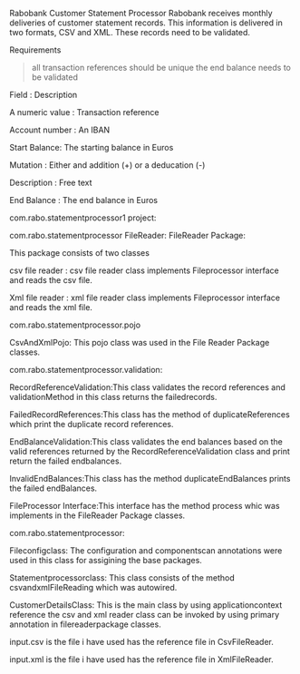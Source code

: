 Rabobank Customer Statement Processor
Rabobank receives monthly deliveries of customer statement records. This information is delivered in two formats, CSV and XML. These records need to be validated.


Requirements
> all transaction references should be unique  the end balance needs to be validated


Field	: Description

A numeric value : Transaction reference

Account number : An IBAN

Start Balance: The starting balance in Euros

Mutation : Either and addition (+) or a deducation (-)

Description : Free text

End Balance : The end balance in Euros

com.rabo.statementprocessor1 project:

com.rabo.statementprocessor FileReader:
FileReader Package:

This package consists of two classes

csv file reader : csv file reader class implements Fileprocessor interface and reads the csv file.

Xml file reader : xml file reader class implements Fileprocessor interface and reads the xml file.

com.rabo.statementprocessor.pojo

CsvAndXmlPojo: This pojo class was used in the File Reader Package classes.

com.rabo.statementprocessor.validation:

RecordReferenceValidation:This class validates the record references and validationMethod in this class returns the failedrecords.

FailedRecordReferences:This class has the method of duplicateReferences which print the duplicate record references.

EndBalanceValidation:This class validates the end balances based on the valid references returned by the RecordReferenceValidation class and
print return the failed endbalances.

InvalidEndBalances:This class  has the method  duplicateEndBalances prints the failed endBalances.

FileProcessor Interface:This interface has the method process whic was implements in the FileReader Package classes.

com.rabo.statementprocessor:

Fileconfigclass: The configuration and componentscan annotations were used in this class for assigining the base packages.

Statementprocessorclass: This class consists of the method csvandxmlFileReading which was autowired.

CustomerDetailsClass: This is the main class by using applicationcontext reference the csv and xml reader class can be invoked by using primary annotation in 
filereaderpackage classes.


input.csv is the file i have used has the reference file in CsvFileReader.

input.xml is the file i have used has the reference file in XmlFileReader.











